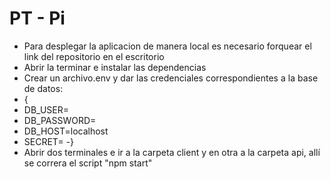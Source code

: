 

# PT - Pi

- Para desplegar la aplicacion de manera local es necesario forquear el link del repositorio en el escritorio
- Abrir la terminar e instalar las dependencias
- Crear un archivo.env y dar las credenciales correspondientes a la base de datos:
- {
- DB_USER=
-  DB_PASSWORD=
-  DB_HOST=localhost
-  SECRET=
-}
- Abrir dos terminales e ir a la carpeta client y en otra a la carpeta api, allí se correra el script "npm start"
